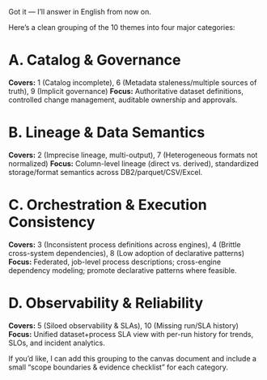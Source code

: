 Got it — I’ll answer in English from now on.

Here’s a clean grouping of the 10 themes into four major categories:

# A. Catalog & Governance

**Covers:** 1 (Catalog incomplete), 6 (Metadata staleness/multiple sources of truth), 9 (Implicit governance)
**Focus:** Authoritative dataset definitions, controlled change management, auditable ownership and approvals.

# B. Lineage & Data Semantics

**Covers:** 2 (Imprecise lineage, multi-output), 7 (Heterogeneous formats not normalized)
**Focus:** Column-level lineage (direct vs. derived), standardized storage/format semantics across DB2/parquet/CSV/Excel.

# C. Orchestration & Execution Consistency

**Covers:** 3 (Inconsistent process definitions across engines), 4 (Brittle cross-system dependencies), 8 (Low adoption of declarative patterns)
**Focus:** Federated, job-level process descriptions; cross-engine dependency modeling; promote declarative patterns where feasible.

# D. Observability & Reliability

**Covers:** 5 (Siloed observability & SLAs), 10 (Missing run/SLA history)
**Focus:** Unified dataset+process SLA view with per-run history for trends, SLOs, and incident analytics.

If you’d like, I can add this grouping to the canvas document and include a small “scope boundaries & evidence checklist” for each category.
